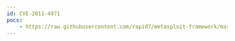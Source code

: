 ```yaml
---
id: CVE-2011-4971
pocs:
    - https://raw.githubusercontent.com/rapid7/metasploit-framework/master/modules/auxiliary/dos/misc/memcached.rb
---
```

